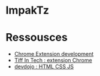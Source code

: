 # ImpakTz


# Ressousces
 - [Chrome Extension development](https://developer.chrome.com/docs/extensions/get-started)
 - [Tiff In Tech : extension Chrome](https://www.youtube.com/watch?v=B8Ihv3xsWYs)
 - [devdojo : HTML CSS JS](https://www.youtube.com/watch?v=_GTMOmRrqkU)
